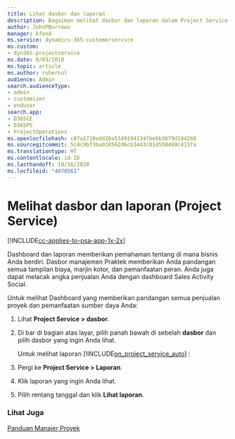 ```yaml
---
title: Lihat dasbor dan laporan
description: Bagaiman melihat dasbor dan laporan dalam Project Service
author: JohnPBurrows
manager: kfend
ms.service: dynamics-365-customerservice
ms.custom:
- dyn365-projectservice
ms.date: 8/03/2018
ms.topic: article
ms.author: ruhercul
audience: Admin
search.audienceType:
- admin
- customizer
- enduser
search.app:
- D365CE
- D365PS
- ProjectOperations
ms.openlocfilehash: c07a1710edd26a5349194134fbebb3679d194268
ms.sourcegitcommit: 5c4c9bf3ba018562d6cb3443c01d550489c415fa
ms.translationtype: HT
ms.contentlocale: id-ID
ms.lasthandoff: 10/16/2020
ms.locfileid: "4078561"
---
```

# <a name="view-dashboards-and-reports-project-service"></a>Melihat dasbor dan laporan (Project Service)

[!INCLUDE[cc-applies-to-psa-app-1x-2x](../includes/cc-applies-to-psa-app-1x-2x.md)]

Dashboard dan laporan memberikan pemahaman tentang di mana bisnis Anda berdiri. Dasbor manajemen Praktek memberikan Anda pandangan semua tampilan biaya, marjin kotor, dan pemanfaatan peran. Anda juga dapat melacak angka penjualan Anda dengan dashboard Sales Activity Social.  
  
 Untuk melihat Dashboard yang memberikan pandangan semua penjualan proyek dan pemanfaatan sumber daya Anda:  
  
1. Lihat **Project Service > dasbor**.  
  
2. Di bar di bagian atas layar, pilih panah bawah di sebelah **dasbor** dan pilih dasbor yang ingin Anda lihat.  
  
   Untuk melihat laporan [!INCLUDE[pn_project_service_auto](../includes/pn-project-service-auto.md)] :  
  
3. Pergi ke **Project Service > Laporan**.  
  
4. Klik laporan yang ingin Anda lihat.  
  
5. Pilih rentang tanggal dan klik **Lihat laporan**.  
  
### <a name="see-also"></a>Lihat Juga  
 [Panduan Manajer Proyek](../psa/project-manager-guide.md)
